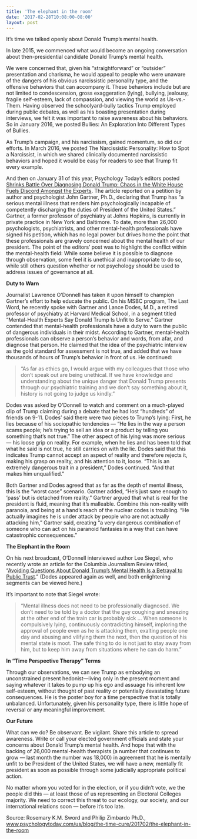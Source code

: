 ```yaml
---
title: 'The elephant in the room'
date: '2017-02-28T10:08:00-08:00'
layout: post
---
```


It’s time we talked openly about Donald Trump’s mental health.

In late 2015, we commenced what would become an ongoing conversation about then-presidential candidate Donald Trump’s mental health.

We were concerned that, given his “straightforward” or “outsider” presentation and charisma, he would appeal to people who were unaware of the dangers of his obvious narcissistic personality type, and the offensive behaviors that can accompany it. These behaviors include but are not limited to condescension, gross exaggeration (lying), bullying, jealousy, fragile self-esteem, lack of compassion, and viewing the world as Us-vs.-Them. Having observed the schoolyard-bully tactics Trump employed during public debates, as well as his boasting presentation during interviews, we felt it was important to raise awareness about his behaviors. So in January 2016, we posted Bullies: An Exploration Into Different Types of Bullies.

As Trump’s campaign, and his narcissism, gained momentum, so did our efforts. In March 2016, we posted The Narcissistic Personality: How to Spot a Narcissist, in which we shared clinically documented narcissistic behaviors and hoped it would be easy for readers to see that Trump fit every example.

And then on January 31 of this year, Psychology Today’s editors posted [Shrinks Battle Over Diagnosing Donald Trump: Chaos in the White House Fuels Discord Amongst the Experts](/2017/01/31/shrinks-battle-over-diagnosing-donald-trump/). The article reported on a petition by author and psychologist John Gartner, Ph.D., declaring that Trump has “a serious mental illness that renders him psychologically incapable of competently discharging the duties of President of the United States.” Gartner, a former professor of psychiatry at Johns Hopkins, is currently in private practice in New York and Baltimore. To date, more than 26,000 psychologists, psychiatrists, and other mental-health professionals have signed his petition, which has no legal power but drives home the point that these professionals are gravely concerned about the mental health of our president. The point of the editors’ post was to highlight the conflict within the mental-health field: While some believe it is possible to diagnose through observation, some feel it is unethical and inappropriate to do so, while still others question whether or not psychology should be used to address issues of governance at all.

**Duty to Warn**

Journalist Lawrence O’Donnell has taken it upon himself to champion Gartner’s effort to help educate the public. On his MSBC program, The Last Word, he recently spoke with Gartner and Lance Dodes, M.D., a retired professor of psychiatry at Harvard Medical School, in a segment titled “Mental-Health Experts Say Donald Trump Is Unfit to Serve.” Gartner contended that mental-health professionals have a duty to warn the public of dangerous individuals in their midst. According to Gartner, mental-health professionals can observe a person’s behavior and words, from afar, and diagnose that person. He claimed that the idea of the psychiatric interview as the gold standard for assessment is not true, and added that we have thousands of hours of Trump’s behavior in front of us. He continued:

> “As far as ethics go, I would argue with my colleagues that those who don’t speak out are being unethical. If we have knowledge and understanding about the unique danger that Donald Trump presents through our psychiatric training and we don’t say something about it, history is not going to judge us kindly.”

Dodes was asked by O’Donnell to watch and comment on a much-played clip of Trump claiming during a debate that he had lost “hundreds” of friends on 9-11. Dodes’ said there were two pieces to Trump’s lying: First, he lies because of his sociopathic tendencies — “He lies in the way a person scams people; he’s trying to sell an idea or a product by telling you something that’s not true.” The other aspect of his lying was more serious — his loose grip on reality. For example, when he lies and has been told that what he said is not true, he still carries on with the lie. Dodes said that this indicates Trump cannot accept an aspect of reality and therefore rejects it, making his grasp on reality, and his attention to it, loose. “This is an extremely dangerous trait in a president,” Dodes continued. “And that makes him unqualified.”

Both Gartner and Dodes agreed that as far as the depth of mental illness, this is the “worst case” scenario. Gartner added, “He’s just sane enough to ‘pass’ but is detached from reality.” Gartner argued that what is real for the president is fluid, meaning that it’s malleable. Combine this non-reality with paranoia, and being at a hand’s reach of the nuclear codes is troubling. “He actually imagines he is under attack by people who are not actually attacking him,” Gartner said, creating “a very dangerous combination of someone who can act on his paranoid fantasies in a way that can have catastrophic consequences.”

**The Elephant in the Room**

On his next broadcast, O’Donnell interviewed author Lee Siegel, who recently wrote an article for the Columbia Journalism Review titled, “[Avoiding Questions About Donald Trump’s Mental Health Is a Betrayal to Public Trust](/2017/02/22/avoiding-questions-about-trumps-mental-health-is-a-betrayal-of-public-trust/).” (Dodes appeared again as well, and both enlightening segments can be viewed here.)

It’s important to note that Siegel wrote:

> “Mental illness does not need to be professionally diagnosed. We don’t need to be told by a doctor that the guy coughing and sneezing at the other end of the train car is probably sick … When someone is compulsively lying, continuously contradicting himself, imploring the approval of people even as he is attacking them, exalting people one day and abusing and vilifying them the next, then the question of his mental state is moot. The safe thing to do is not just to stay away from him, but to keep him away from situations where he can do harm.”

**In “Time Perspective Therapy” Terms**

Through our observations, we can see Trump as embodying an unconstrained present hedonist—living only in the present moment and saying whatever it takes to pump up his ego and assuage his inherent low self-esteem, without thought of past reality or potentially devastating future consequences. He is the poster boy for a time perspective that is totally unbalanced. Unfortunately, given his personality type, there is little hope of reversal or any meaningful improvement.

**Our Future**

What can we do? Be observant. Be vigilant. Share this article to spread awareness. Write or call your elected government officials and state your concerns about Donald Trump’s mental health. And hope that with the backing of 26,000 mental-health therapists (a number that continues to grow — last month the number was 18,000) in agreement that he is mentally unfit to be President of the United States, we will have a new, mentally fit president as soon as possible through some judicially appropriate political action.

No matter whom you voted for in the election, or if you didn’t vote, we the people did this — at least those of us representing an Electoral Colleges majority. We need to correct this threat to our ecology, our society, and our international relations soon — before it’s too late.

Source: Rosemary K.M. Sword and Philip Zimbardo Ph.D., www.psychologytoday.com/us/blog/the-time-cure/201702/the-elephant-in-the-room